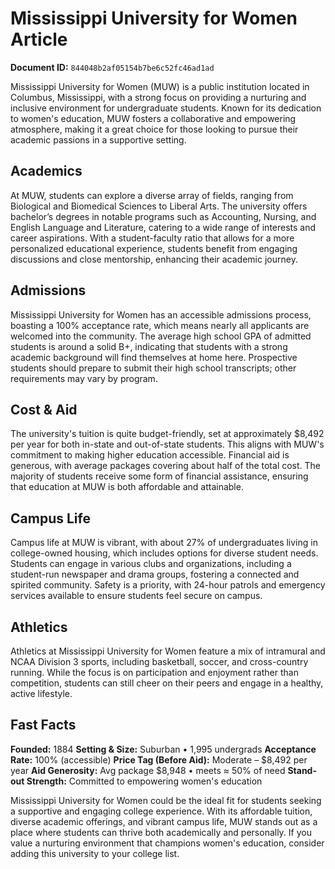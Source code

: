 # Mississippi University for Women Article

**Document ID:** `844048b2af05154b7be6c52fc46ad1ad`

Mississippi University for Women (MUW) is a public institution located in Columbus, Mississippi, with a strong focus on providing a nurturing and inclusive environment for undergraduate students. Known for its dedication to women's education, MUW fosters a collaborative and empowering atmosphere, making it a great choice for those looking to pursue their academic passions in a supportive setting.

## Academics
At MUW, students can explore a diverse array of fields, ranging from Biological and Biomedical Sciences to Liberal Arts. The university offers bachelor’s degrees in notable programs such as Accounting, Nursing, and English Language and Literature, catering to a wide range of interests and career aspirations. With a student-faculty ratio that allows for a more personalized educational experience, students benefit from engaging discussions and close mentorship, enhancing their academic journey.

## Admissions
Mississippi University for Women has an accessible admissions process, boasting a 100% acceptance rate, which means nearly all applicants are welcomed into the community. The average high school GPA of admitted students is around a solid B+, indicating that students with a strong academic background will find themselves at home here. Prospective students should prepare to submit their high school transcripts; other requirements may vary by program.

## Cost & Aid
The university's tuition is quite budget-friendly, set at approximately $8,492 per year for both in-state and out-of-state students. This aligns with MUW's commitment to making higher education accessible. Financial aid is generous, with average packages covering about half of the total cost. The majority of students receive some form of financial assistance, ensuring that education at MUW is both affordable and attainable.

## Campus Life
Campus life at MUW is vibrant, with about 27% of undergraduates living in college-owned housing, which includes options for diverse student needs. Students can engage in various clubs and organizations, including a student-run newspaper and drama groups, fostering a connected and spirited community. Safety is a priority, with 24-hour patrols and emergency services available to ensure students feel secure on campus.

## Athletics
Athletics at Mississippi University for Women feature a mix of intramural and NCAA Division 3 sports, including basketball, soccer, and cross-country running. While the focus is on participation and enjoyment rather than competition, students can still cheer on their peers and engage in a healthy, active lifestyle.

## Fast Facts
**Founded:** 1884
**Setting & Size:** Suburban • 1,995 undergrads
**Acceptance Rate:** 100% (accessible)
**Price Tag (Before Aid):** Moderate – $8,492 per year
**Aid Generosity:** Avg package $8,948 • meets ≈ 50% of need
**Stand-out Strength:** Committed to empowering women's education

Mississippi University for Women could be the ideal fit for students seeking a supportive and engaging college experience. With its affordable tuition, diverse academic offerings, and vibrant campus life, MUW stands out as a place where students can thrive both academically and personally. If you value a nurturing environment that champions women's education, consider adding this university to your college list.
